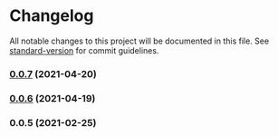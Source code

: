 # Changelog

All notable changes to this project will be documented in this file. See [standard-version](https://github.com/conventional-changelog/standard-version) for commit guidelines.

### [0.0.7](https://github.com/forcedotcom/sfdx-1commerce-plugin/compare/v0.0.6...v0.0.7) (2021-04-20)

### [0.0.6](https://github.com/forcedotcom/sfdx-1commerce-plugin/compare/v0.0.5...v0.0.6) (2021-04-19)

### 0.0.5 (2021-02-25)
